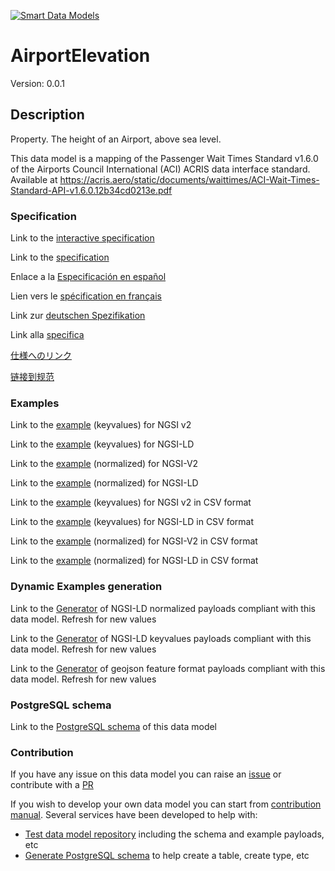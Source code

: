 [![Smart Data Models](https://smartdatamodels.org/wp-content/uploads/2022/01/SmartDataModels_logo.png "Logo")](https://smartdatamodels.org)
# AirportElevation
Version: 0.0.1

## Description 

Property. The height of an Airport, above sea level.

This data model is a mapping of the Passenger Wait Times Standard v1.6.0 of the Airports Council International (ACI) ACRIS data interface standard. Available at https://acris.aero/static/documents/waittimes/ACI-Wait-Times-Standard-API-v1.6.0.12b34cd0213e.pdf
### Specification

Link to the [interactive specification](https://swagger.lab.fiware.org/?url=https://smart-data-models.github.io/dataModel.ACRIS/AirportElevation/swagger.yaml)

Link to the [specification](https://github.com/smart-data-models/dataModel.ACRIS/blob/master/AirportElevation/doc/spec.md)

Enlace a la [Especificación en español](https://github.com/smart-data-models/dataModel.ACRIS/blob/master/AirportElevation/doc/spec_ES.md)

Lien vers le [spécification en français](https://github.com/smart-data-models/dataModel.ACRIS/blob/master/AirportElevation/doc/spec_FR.md)

Link zur [deutschen Spezifikation](https://github.com/smart-data-models/dataModel.ACRIS/blob/master/AirportElevation/doc/spec_DE.md)

Link alla [specifica](https://github.com/smart-data-models/dataModel.ACRIS/blob/master/AirportElevation/doc/spec_IT.md)

[仕様へのリンク](https://github.com/smart-data-models/dataModel.ACRIS/blob/master/AirportElevation/doc/spec_JA.md)

[链接到规范](https://github.com/smart-data-models/dataModel.ACRIS/blob/master/AirportElevation/doc/spec_ZH.md)
### Examples

Link to the [example](https://smart-data-models.github.io/dataModel.ACRIS/AirportElevation/examples/example.json) (keyvalues) for NGSI v2

Link to the [example](https://smart-data-models.github.io/dataModel.ACRIS/AirportElevation/examples/example.jsonld) (keyvalues) for NGSI-LD

Link to the [example](https://smart-data-models.github.io/dataModel.ACRIS/AirportElevation/examples/example-normalized.json) (normalized) for NGSI-V2

Link to the [example](https://smart-data-models.github.io/dataModel.ACRIS/AirportElevation/examples/example-normalized.jsonld) (normalized) for NGSI-LD

Link to the [example](https://github.com/smart-data-models/dataModel.ACRIS/blob/master/AirportElevation/examples/example.json.csv) (keyvalues) for NGSI v2 in CSV format

Link to the [example](https://github.com/smart-data-models/dataModel.ACRIS/blob/master/AirportElevation/examples/example.jsonld.csv) (keyvalues) for NGSI-LD in CSV format

Link to the [example](https://github.com/smart-data-models/dataModel.ACRIS/blob/master/AirportElevation/examples/example-normalized.json.csv) (normalized) for NGSI-V2 in CSV format

Link to the [example](https://github.com/smart-data-models/dataModel.ACRIS/blob/master/AirportElevation/examples/example-normalized.jsonld.csv) (normalized) for NGSI-LD in CSV format
### Dynamic Examples generation

Link to the [Generator](https://smartdatamodels.org/extra/ngsi-ld_generator.php?schemaUrl=https://raw.githubusercontent.com/smart-data-models/dataModel.ACRIS/master/AirportElevation/schema.json&email=info@smartdatamodels.org) of NGSI-LD normalized payloads compliant with this data model. Refresh for new values

Link to the [Generator](https://smartdatamodels.org/extra/ngsi-ld_generator_keyvalues.php?schemaUrl=https://raw.githubusercontent.com/smart-data-models/dataModel.ACRIS/master/AirportElevation/schema.json&email=info@smartdatamodels.org) of NGSI-LD keyvalues payloads compliant with this data model. Refresh for new values

Link to the [Generator](https://smartdatamodels.org/extra/geojson_features_generator.php?schemaUrl=https://raw.githubusercontent.com/smart-data-models/dataModel.ACRIS/master/AirportElevation/schema.json&email=info@smartdatamodels.org) of geojson feature format payloads compliant with this data model. Refresh for new values
### PostgreSQL schema

Link to the [PostgreSQL schema](https://github.com/smart-data-models/dataModel.ACRIS/blob/master/AirportElevation/schema.sql) of this data model
### Contribution

 If you have any issue on this data model you can raise an [issue](https://github.com/smart-data-models/dataModel.ACRIS/issues)  or contribute with a [PR](https://github.com/smart-data-models/dataModel.ACRIS/pulls)

 If you wish to develop your own data model you can start from [contribution manual](https://bit.ly/contribution_manual). Several services have been developed to help with: 
 - [Test data model repository](https://smartdatamodels.org/index.php/data-models-contribution-api/) including the schema and example payloads, etc
 - [Generate PostgreSQL schema](https://smartdatamodels.org/index.php/sql-service/) to help create a table, create type, etc